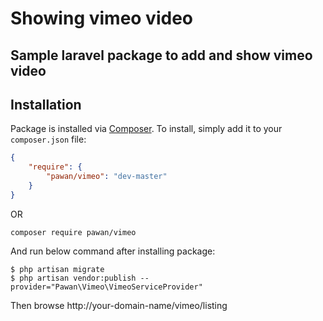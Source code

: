 # Showing vimeo video

## Sample laravel package to add and show vimeo video

## Installation

Package is installed via [Composer](http://getcomposer.org/). To install, simply add it
to your `composer.json` file:

```json
{
    "require": {
        "pawan/vimeo": "dev-master"
    }
}
```
OR

``` composer require pawan/vimeo ```


And run below command after installing package:

    $ php artisan migrate
    $ php artisan vendor:publish --provider="Pawan\Vimeo\VimeoServiceProvider"


Then browse http://your-domain-name/vimeo/listing
